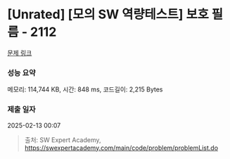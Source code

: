 # [Unrated] [모의 SW 역량테스트] 보호 필름 - 2112 

[문제 링크](https://swexpertacademy.com/main/code/problem/problemDetail.do?contestProbId=AV5V1SYKAaUDFAWu) 

### 성능 요약

메모리: 114,744 KB, 시간: 848 ms, 코드길이: 2,215 Bytes

### 제출 일자

2025-02-13 00:07



> 출처: SW Expert Academy, https://swexpertacademy.com/main/code/problem/problemList.do